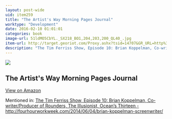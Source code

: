 ```yaml
---
layout: post-wide
uid: item259
title: "The Artist's Way Morning Pages Journal"
worktype: "Development"
date: 2016-02-10 01:01:01
categories: book
image-url: 51ldMO5CbYL._SX218_BO1,204,203,200_QL40_.jpg
item-url: http://target.georiot.com/Proxy.ashx?tsid=14707&GR_URL=http%3A%2F%2Fwww.amazon.com%2FArtists-Way-Morning-Pages-Journal%2Fdp%2F0874778867
description: "The Tim Ferriss Show, Episode 10: Brian Koppelman, Co-writer/Producer of Rounders, The Illusionist, Ocean’s Thirteen - http://fourhourworkweek.com/2014/06/04/brian-koppelman-screenwriter/"
---
```

<a href="http://target.georiot.com/Proxy.ashx?tsid=14707&GR_URL=http%3A%2F%2Fwww.amazon.com%2FArtists-Way-Morning-Pages-Journal%2Fdp%2F0874778867" target="blank"><img src="../../../../img/thumbs/51ldMO5CbYL._SX218_BO1,204,203,200_QL40_.jpg" class="prod-img"></a>
<h2>The Artist's Way Morning Pages Journal</h2>
<p><a class="btn btn-primary" href="http://target.georiot.com/Proxy.ashx?tsid=14707&GR_URL=http%3A%2F%2Fwww.amazon.com%2FArtists-Way-Morning-Pages-Journal%2Fdp%2F0874778867" target="blank">View on Amazon</a><p>
<p>Mentioned in: <a href="http://fourhourworkweek.com/2014/06/04/brian-koppelman-screenwriter/" target="blank">The Tim Ferriss Show, Episode 10: Brian Koppelman, Co-writer/Producer of Rounders, The Illusionist, Ocean’s Thirteen - http://fourhourworkweek.com/2014/06/04/brian-koppelman-screenwriter/</a></p>
